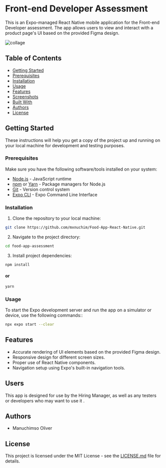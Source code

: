 # Front-end Developer Assessment

This is an Expo-managed React Native mobile application for the Front-end Developer assessment. The app allows users to view and interact with a product page's UI based on the provided Figma design.

![collage](https://github.com/mxnuchim/Food-App-React-Native/assets/55309494/45df8093-8d7a-4055-992e-2a575c9986ef)

## Table of Contents

- [Getting Started](#getting-started)
- [Prerequisites](#prerequisites)
- [Installation](#installation)
- [Usage](#usage)
- [Features](#features)
- [Screenshots](#screenshots)
- [Built With](#built-with)
- [Authors](#authors)
- [License](#license)

## Getting Started

These instructions will help you get a copy of the project up and running on your local machine for development and testing purposes.

### Prerequisites

Make sure you have the following software/tools installed on your system:

- [Node.js](https://nodejs.org/) - JavaScript runtime
- [npm](https://www.npmjs.com/) or [Yarn](https://yarnpkg.com/) - Package managers for Node.js
- [Git](https://git-scm.com/) - Version control system
- [Expo CLI](https://docs.expo.dev/get-started/installation/) - Expo Command Line Interface

### Installation

1. Clone the repository to your local machine:

```bash
git clone https://github.com/mxnuchim/Food-App-React-Native.git
```

2. Navigate to the project directory:

```bash
cd food-app-assessment
```

3. Install project dependencies:

```bash
npm install
```

#### or

```bash
yarn
```

### Usage

To start the Expo development server and run the app on a simulator or device, use the following commands::

```bash
npx expo start --clear
```

## Features

- Accurate rendering of UI elements based on the provided Figma design.
- Responsive design for different screen sizes.
- Proper use of React Native components.
- Navigation setup using Expo's built-in navigation tools.

## Users

This app is designed for use by the Hiring Manager, as well as any testers or developers who may want to use it .

## Authors

- Manuchimso Oliver

## License

This project is licensed under the MIT License - see the [LICENSE.md](LICENSE.md) file for details.
